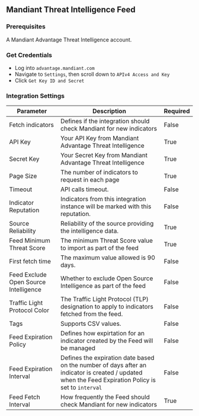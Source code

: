 ## Mandiant Threat Intelligence Feed

### Prerequisites
A Mandiant Advantage Threat Intelligence account.

### Get Credentials
- Log into `advantage.mandiant.com`
- Navigate to `Settings`, then scroll down to `APIv4 Access and Key`
- Click `Get Key ID and Secret`

### Integration Settings

| **Parameter** | **Description** | **Required** |
| --- | --- | --- |
| Fetch indicators | Defines if the integration should check Mandiant for new indicators | False |
| API Key | Your API Key from Mandiant Advantage Threat Intelligence | True |
| Secret Key | Your Secret Key from Mandiant Advantage Threat Intelligence | True |
| Page Size | The number of indicators to request in each page | True |
| Timeout | API calls timeout. | False |
| Indicator Reputation | Indicators from this integration instance will be marked with this reputation. | False |
| Source Reliability | Reliability of the source providing the intelligence data. | True |
| Feed Minimum Threat Score | The minimum Threat Score value to import as part of the feed | True |
| First fetch time | The maximum value allowed is 90 days. | False |
| Feed Exclude Open Source Intelligence | Whether to exclude Open Source Intelligence as part of the feed | False |
| Traffic Light Protocol Color | The Traffic Light Protocol (TLP) designation to apply to indicators fetched from the feed. | False |
| Tags | Supports CSV values. | False |
| Feed Expiration Policy | Defines how expirtation for an indicator created by the Feed will be managed | False |
| Feed Expiration Interval | Defines the expiration date based on the number of days after an indicator is created / updated when the Feed Expiration Policy is set to `interval` | False |
| Feed Fetch Interval | How frequently the Feed should check Mandiant for new indicators | True |